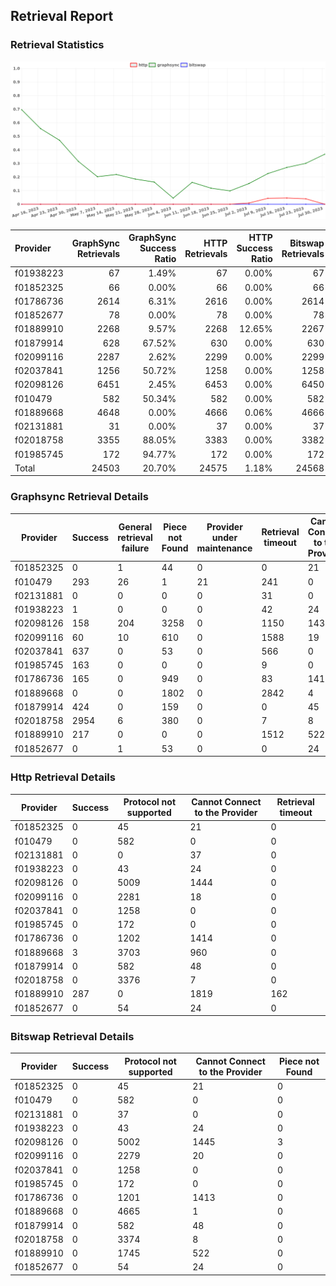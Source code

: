 ## Retrieval Report
### Retrieval Statistics
<img src="https://raw.githubusercontent.com/data-preservation-programs/filplus-checker-assets/main/filecoin-project/filecoin-plus-large-datasets/issues/923/1690770826243.png"/>

| Provider  | GraphSync Retrievals | GraphSync Success Ratio | HTTP Retrievals | HTTP Success Ratio | Bitswap Retrievals | Bitswap Success Ratio |
| :-------- | -------------------: | ----------------------: | --------------: | -----------------: | -----------------: | --------------------: |
| f01938223 |                   67 |                   1.49% |              67 |              0.00% |                 67 |                 0.00% |
| f01852325 |                   66 |                   0.00% |              66 |              0.00% |                 66 |                 0.00% |
| f01786736 |                 2614 |                   6.31% |            2616 |              0.00% |               2614 |                 0.00% |
| f01852677 |                   78 |                   0.00% |              78 |              0.00% |                 78 |                 0.00% |
| f01889910 |                 2268 |                   9.57% |            2268 |             12.65% |               2267 |                 0.00% |
| f01879914 |                  628 |                  67.52% |             630 |              0.00% |                630 |                 0.00% |
| f02099116 |                 2287 |                   2.62% |            2299 |              0.00% |               2299 |                 0.00% |
| f02037841 |                 1256 |                  50.72% |            1258 |              0.00% |               1258 |                 0.00% |
| f02098126 |                 6451 |                   2.45% |            6453 |              0.00% |               6450 |                 0.00% |
| f010479   |                  582 |                  50.34% |             582 |              0.00% |                582 |                 0.00% |
| f01889668 |                 4648 |                   0.00% |            4666 |              0.06% |               4666 |                 0.00% |
| f02131881 |                   31 |                   0.00% |              37 |              0.00% |                 37 |                 0.00% |
| f02018758 |                 3355 |                  88.05% |            3383 |              0.00% |               3382 |                 0.00% |
| f01985745 |                  172 |                  94.77% |             172 |              0.00% |                172 |                 0.00% |
| Total     |                24503 |                  20.70% |           24575 |              1.18% |              24568 |                 0.00% |

### Graphsync Retrieval Details
| Provider  | Success | General retrieval failure | Piece not Found | Provider under maintenance | Retrieval timeout | Cannot Connect to the Provider | Unconfirmed block transfer | Retrieval rejected |
| --------- | ------- | ------------------------- | --------------- | -------------------------- | ----------------- | ------------------------------ | -------------------------- | ------------------ |
| f01852325 | 0       | 1                         | 44              | 0                          | 0                 | 21                             | 0                          | 0                  |
| f010479   | 293     | 26                        | 1               | 21                         | 241               | 0                              | 0                          | 0                  |
| f02131881 | 0       | 0                         | 0               | 0                          | 31                | 0                              | 0                          | 0                  |
| f01938223 | 1       | 0                         | 0               | 0                          | 42                | 24                             | 0                          | 0                  |
| f02098126 | 158     | 204                       | 3258            | 0                          | 1150              | 1439                           | 242                        | 0                  |
| f02099116 | 60      | 10                        | 610             | 0                          | 1588              | 19                             | 0                          | 0                  |
| f02037841 | 637     | 0                         | 53              | 0                          | 566               | 0                              | 0                          | 0                  |
| f01985745 | 163     | 0                         | 0               | 0                          | 9                 | 0                              | 0                          | 0                  |
| f01786736 | 165     | 0                         | 949             | 0                          | 83                | 1416                           | 1                          | 0                  |
| f01889668 | 0       | 0                         | 1802            | 0                          | 2842              | 4                              | 0                          | 0                  |
| f01879914 | 424     | 0                         | 159             | 0                          | 0                 | 45                             | 0                          | 0                  |
| f02018758 | 2954    | 6                         | 380             | 0                          | 7                 | 8                              | 0                          | 0                  |
| f01889910 | 217     | 0                         | 0               | 0                          | 1512              | 522                            | 0                          | 17                 |
| f01852677 | 0       | 1                         | 53              | 0                          | 0                 | 24                             | 0                          | 0                  |

### Http Retrieval Details
| Provider  | Success | Protocol not supported | Cannot Connect to the Provider | Retrieval timeout |
| --------- | ------- | ---------------------- | ------------------------------ | ----------------- |
| f01852325 | 0       | 45                     | 21                             | 0                 |
| f010479   | 0       | 582                    | 0                              | 0                 |
| f02131881 | 0       | 0                      | 37                             | 0                 |
| f01938223 | 0       | 43                     | 24                             | 0                 |
| f02098126 | 0       | 5009                   | 1444                           | 0                 |
| f02099116 | 0       | 2281                   | 18                             | 0                 |
| f02037841 | 0       | 1258                   | 0                              | 0                 |
| f01985745 | 0       | 172                    | 0                              | 0                 |
| f01786736 | 0       | 1202                   | 1414                           | 0                 |
| f01889668 | 3       | 3703                   | 960                            | 0                 |
| f01879914 | 0       | 582                    | 48                             | 0                 |
| f02018758 | 0       | 3376                   | 7                              | 0                 |
| f01889910 | 287     | 0                      | 1819                           | 162               |
| f01852677 | 0       | 54                     | 24                             | 0                 |

### Bitswap Retrieval Details
| Provider  | Success | Protocol not supported | Cannot Connect to the Provider | Piece not Found |
| --------- | ------- | ---------------------- | ------------------------------ | --------------- |
| f01852325 | 0       | 45                     | 21                             | 0               |
| f010479   | 0       | 582                    | 0                              | 0               |
| f02131881 | 0       | 37                     | 0                              | 0               |
| f01938223 | 0       | 43                     | 24                             | 0               |
| f02098126 | 0       | 5002                   | 1445                           | 3               |
| f02099116 | 0       | 2279                   | 20                             | 0               |
| f02037841 | 0       | 1258                   | 0                              | 0               |
| f01985745 | 0       | 172                    | 0                              | 0               |
| f01786736 | 0       | 1201                   | 1413                           | 0               |
| f01889668 | 0       | 4665                   | 1                              | 0               |
| f01879914 | 0       | 582                    | 48                             | 0               |
| f02018758 | 0       | 3374                   | 8                              | 0               |
| f01889910 | 0       | 1745                   | 522                            | 0               |
| f01852677 | 0       | 54                     | 24                             | 0               |
